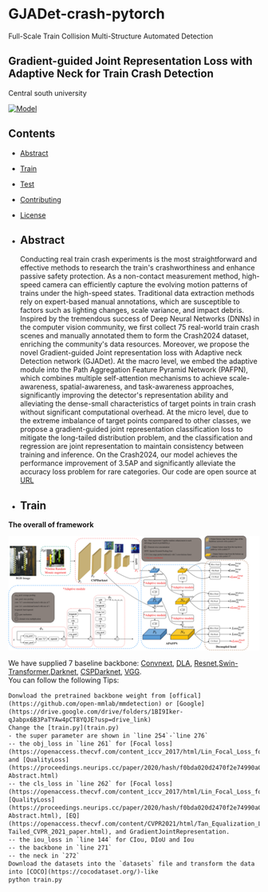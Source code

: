 # GJADet-crash-pytorch
Full-Scale Train Collision Multi-Structure Automated Detection

<h2>  
Gradient-guided Joint Representation Loss with Adaptive Neck for Train Crash Detection

</h2>

Central south university

[![Model](https://img.shields.io/badge/GoogleDrive-Weight-blue)](https://drive.google.com/drive/folders/1BI9Iker-qJabpx6B3PaTYAw4pCT8YQJE?usp=drive_link)
</div>

## Contents

- [Abstract](#Abstract)
- [Train](#Train)
- [Test](#Test)
- [Contributing](#contributing)
- [License](#license)

- ## Abstract
  Conducting real train crash experiments is the most straightforward and effective methods to research the train's crashworthiness and enhance passive safety protection. As a non-contact measurement method, high-speed camera  can efficiently capture the evolving motion patterns of trains under the high-speed states. Traditional data extraction methods rely on expert-based manual annotations, which are susceptible to factors such as lighting changes, scale variance, and impact debris. Inspired by the tremendous success of Deep Neural Networks (DNNs) in the computer vision community, we first collect 75 real-world train crash scenes and manually annotated them to form the Crash2024 dataset, enriching the community's data resources. Moreover, we propose the novel Gradient-guided Joint representation loss with Adaptive neck Detection network (GJADet). At the macro level,  we embed the adaptive module into the Path Aggregation Feature Pyramid Network (PAFPN), which combines multiple self-attention mechanisms to achieve scale-awareness, spatial-awareness, and task-awareness approaches, significantly improving the detector's representation ability and alleviating the dense-small characteristics of target points in train crash without significant computational overhead. At the micro level, due to the extreme imbalance of target points compared to other classes, we propose a gradient-guided joint representation classification loss to mitigate the long-tailed distribution problem, and the classification and regression are joint representation to maintain consistency between training and inference. On the Crash2024, our model achieves the performance improvement of 3.5AP and significantly alleviate the accuracy loss problem for rare categories. Our code are open source at [URL](https://github.com/YanJieWen/GJADet-crash-pytorch)


- ## Train
**The overall of framework**

![image](framework.jpg)

We have supplied 7 baseline backbone: [Convnext](https://openaccess.thecvf.com/content/CVPR2022/html/Liu_A_ConvNet_for_the_2020s_CVPR_2022_paper.html), [DLA](https://openaccess.thecvf.com/content_cvpr_2018/html/Yu_Deep_Layer_Aggregation_CVPR_2018_paper.html), [Resnet](https://openaccess.thecvf.com/content_cvpr_2016/html/He_Deep_Residual_Learning_CVPR_2016_paper.html),[Swin-Transformer](https://openaccess.thecvf.com/content/ICCV2021/html/Liu_Swin_Transformer_Hierarchical_Vision_Transformer_Using_Shifted_Windows_ICCV_2021_paper),[Darknet](https://arxiv.org/abs/1804.02767), [CSPDarknet](https://github.com/ultralytics/ultralytics), [VGG](https://arxiv.org/abs/1409.1556).  
You can follow the following Tips:
```
Donwload the pretrained backbone weight from [offical](https://github.com/open-mmlab/mmdetection) or [Google](https://drive.google.com/drive/folders/1BI9Iker-qJabpx6B3PaTYAw4pCT8YQJE?usp=drive_link)
Change the [train.py](train.py)
- the super parameter are shown in `line 254`-`line 276`
-- the obj_loss in `line 261` for [Focal loss](https://openaccess.thecvf.com/content_iccv_2017/html/Lin_Focal_Loss_for_ICCV_2017_paper.html) and [QualityLoss](https://proceedings.neurips.cc/paper/2020/hash/f0bda020d2470f2e74990a07a607ebd9-Abstract.html)
-- the cls_loss in `line 262` for [Focal loss](https://openaccess.thecvf.com/content_iccv_2017/html/Lin_Focal_Loss_for_ICCV_2017_paper.html), [QualityLoss](https://proceedings.neurips.cc/paper/2020/hash/f0bda020d2470f2e74990a07a607ebd9-Abstract.html), [EQ](https://openaccess.thecvf.com/content/CVPR2021/html/Tan_Equalization_Loss_v2_A_New_Gradient_Balance_Approach_for_Long-Tailed_CVPR_2021_paper.html), and GradientJointRepresentation.
-- the iou_loss in `line 144` for CIou, DIoU and Iou
-- the backbone in `line 271`
-- the neck in `272`
Download the datasets into the `datasets` file and transform the data into [COCO](https://cocodataset.org/)-like   
python train.py
```



